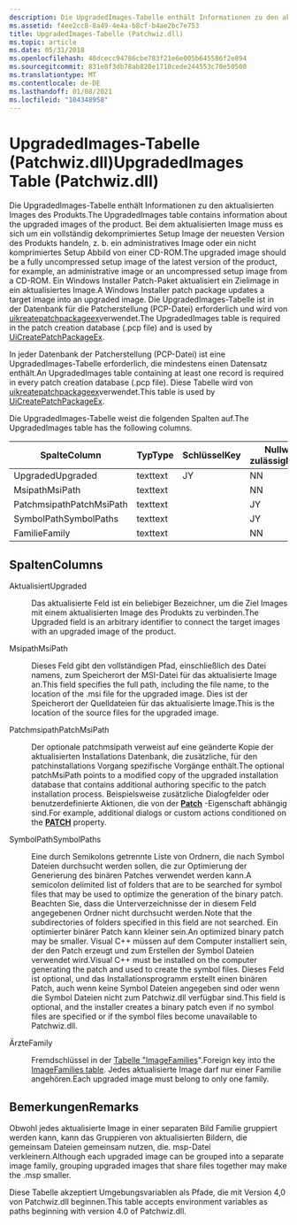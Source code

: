 ```yaml
---
description: Die UpgradedImages-Tabelle enthält Informationen zu den aktualisierten Images des Produkts.
ms.assetid: f4ee2cc8-8a49-4e4a-b8cf-b4ae2bc7e753
title: UpgradedImages-Tabelle (Patchwiz.dll)
ms.topic: article
ms.date: 05/31/2018
ms.openlocfilehash: 48dcecc94786cbe783f21e6e005b645586f2e894
ms.sourcegitcommit: 831e8f3db78ab820e1710cede244553c70e50500
ms.translationtype: MT
ms.contentlocale: de-DE
ms.lasthandoff: 01/08/2021
ms.locfileid: "104348958"
---
```

# <a name="upgradedimages-table-patchwizdll"></a><span data-ttu-id="f4dc8-103">UpgradedImages-Tabelle (Patchwiz.dll)</span><span class="sxs-lookup"><span data-stu-id="f4dc8-103">UpgradedImages Table (Patchwiz.dll)</span></span>

<span data-ttu-id="f4dc8-104">Die UpgradedImages-Tabelle enthält Informationen zu den aktualisierten Images des Produkts.</span><span class="sxs-lookup"><span data-stu-id="f4dc8-104">The UpgradedImages table contains information about the upgraded images of the product.</span></span> <span data-ttu-id="f4dc8-105">Bei dem aktualisierten Image muss es sich um ein vollständig dekomprimiertes Setup Image der neuesten Version des Produkts handeln, z. b. ein administratives Image oder ein nicht komprimiertes Setup Abbild von einer CD-ROM.</span><span class="sxs-lookup"><span data-stu-id="f4dc8-105">The upgraded image should be a fully uncompressed setup image of the latest version of the product, for example, an administrative image or an uncompressed setup image from a CD-ROM.</span></span> <span data-ttu-id="f4dc8-106">Ein Windows Installer Patch-Paket aktualisiert ein Zielimage in ein aktualisiertes Image.</span><span class="sxs-lookup"><span data-stu-id="f4dc8-106">A Windows Installer patch package updates a target image into an upgraded image.</span></span> <span data-ttu-id="f4dc8-107">Die UpgradedImages-Tabelle ist in der Datenbank für die Patcherstellung (PCP-Datei) erforderlich und wird von [uikreatepatchpackageex](uicreatepatchpackageex--patchwiz-dll-.md)verwendet.</span><span class="sxs-lookup"><span data-stu-id="f4dc8-107">The UpgradedImages table is required in the patch creation database (.pcp file) and is used by [UiCreatePatchPackageEx](uicreatepatchpackageex--patchwiz-dll-.md).</span></span>

<span data-ttu-id="f4dc8-108">In jeder Datenbank der Patcherstellung (PCP-Datei) ist eine UpgradedImages-Tabelle erforderlich, die mindestens einen Datensatz enthält.</span><span class="sxs-lookup"><span data-stu-id="f4dc8-108">An UpgradedImages table containing at least one record is required in every patch creation database (.pcp file).</span></span> <span data-ttu-id="f4dc8-109">Diese Tabelle wird von [uikreatepatchpackageex](uicreatepatchpackageex--patchwiz-dll-.md)verwendet.</span><span class="sxs-lookup"><span data-stu-id="f4dc8-109">This table is used by [UiCreatePatchPackageEx](uicreatepatchpackageex--patchwiz-dll-.md).</span></span>

<span data-ttu-id="f4dc8-110">Die UpgradedImages-Tabelle weist die folgenden Spalten auf.</span><span class="sxs-lookup"><span data-stu-id="f4dc8-110">The UpgradedImages table has the following columns.</span></span>



| <span data-ttu-id="f4dc8-111">Spalte</span><span class="sxs-lookup"><span data-stu-id="f4dc8-111">Column</span></span>       | <span data-ttu-id="f4dc8-112">Typ</span><span class="sxs-lookup"><span data-stu-id="f4dc8-112">Type</span></span> | <span data-ttu-id="f4dc8-113">Schlüssel</span><span class="sxs-lookup"><span data-stu-id="f4dc8-113">Key</span></span> | <span data-ttu-id="f4dc8-114">Nullwerte zulässig</span><span class="sxs-lookup"><span data-stu-id="f4dc8-114">Nullable</span></span> |
|--------------|------|-----|----------|
| <span data-ttu-id="f4dc8-115">Upgraded</span><span class="sxs-lookup"><span data-stu-id="f4dc8-115">Upgraded</span></span>     | <span data-ttu-id="f4dc8-116">text</span><span class="sxs-lookup"><span data-stu-id="f4dc8-116">text</span></span> | <span data-ttu-id="f4dc8-117">J</span><span class="sxs-lookup"><span data-stu-id="f4dc8-117">Y</span></span>   | <span data-ttu-id="f4dc8-118">N</span><span class="sxs-lookup"><span data-stu-id="f4dc8-118">N</span></span>        |
| <span data-ttu-id="f4dc8-119">Msipath</span><span class="sxs-lookup"><span data-stu-id="f4dc8-119">MsiPath</span></span>      | <span data-ttu-id="f4dc8-120">text</span><span class="sxs-lookup"><span data-stu-id="f4dc8-120">text</span></span> |     | <span data-ttu-id="f4dc8-121">N</span><span class="sxs-lookup"><span data-stu-id="f4dc8-121">N</span></span>        |
| <span data-ttu-id="f4dc8-122">Patchmsipath</span><span class="sxs-lookup"><span data-stu-id="f4dc8-122">PatchMsiPath</span></span> | <span data-ttu-id="f4dc8-123">text</span><span class="sxs-lookup"><span data-stu-id="f4dc8-123">text</span></span> |     | <span data-ttu-id="f4dc8-124">J</span><span class="sxs-lookup"><span data-stu-id="f4dc8-124">Y</span></span>        |
| <span data-ttu-id="f4dc8-125">SymbolPath</span><span class="sxs-lookup"><span data-stu-id="f4dc8-125">SymbolPaths</span></span>  | <span data-ttu-id="f4dc8-126">text</span><span class="sxs-lookup"><span data-stu-id="f4dc8-126">text</span></span> |     | <span data-ttu-id="f4dc8-127">J</span><span class="sxs-lookup"><span data-stu-id="f4dc8-127">Y</span></span>        |
| <span data-ttu-id="f4dc8-128">Familie</span><span class="sxs-lookup"><span data-stu-id="f4dc8-128">Family</span></span>       | <span data-ttu-id="f4dc8-129">text</span><span class="sxs-lookup"><span data-stu-id="f4dc8-129">text</span></span> |     | <span data-ttu-id="f4dc8-130">N</span><span class="sxs-lookup"><span data-stu-id="f4dc8-130">N</span></span>        |



 

## <a name="columns"></a><span data-ttu-id="f4dc8-131">Spalten</span><span class="sxs-lookup"><span data-stu-id="f4dc8-131">Columns</span></span>

<dl> <dt>

<span data-ttu-id="f4dc8-132"><span id="Upgraded"></span><span id="upgraded"></span><span id="UPGRADED"></span>Aktualisiert</span><span class="sxs-lookup"><span data-stu-id="f4dc8-132"><span id="Upgraded"></span><span id="upgraded"></span><span id="UPGRADED"></span>Upgraded</span></span>
</dt> <dd>

<span data-ttu-id="f4dc8-133">Das aktualisierte Feld ist ein beliebiger Bezeichner, um die Ziel Images mit einem aktualisierten Image des Produkts zu verbinden.</span><span class="sxs-lookup"><span data-stu-id="f4dc8-133">The Upgraded field is an arbitrary identifier to connect the target images with an upgraded image of the product.</span></span>

</dd> <dt>

<span data-ttu-id="f4dc8-134"><span id="MsiPath"></span><span id="msipath"></span><span id="MSIPATH"></span>Msipath</span><span class="sxs-lookup"><span data-stu-id="f4dc8-134"><span id="MsiPath"></span><span id="msipath"></span><span id="MSIPATH"></span>MsiPath</span></span>
</dt> <dd>

<span data-ttu-id="f4dc8-135">Dieses Feld gibt den vollständigen Pfad, einschließlich des Datei namens, zum Speicherort der MSI-Datei für das aktualisierte Image an.</span><span class="sxs-lookup"><span data-stu-id="f4dc8-135">This field specifies the full path, including the file name, to the location of the .msi file for the upgraded image.</span></span> <span data-ttu-id="f4dc8-136">Dies ist der Speicherort der Quelldateien für das aktualisierte Image.</span><span class="sxs-lookup"><span data-stu-id="f4dc8-136">This is the location of the source files for the upgraded image.</span></span>

</dd> <dt>

<span data-ttu-id="f4dc8-137"><span id="PatchMsiPath"></span><span id="patchmsipath"></span><span id="PATCHMSIPATH"></span>Patchmsipath</span><span class="sxs-lookup"><span data-stu-id="f4dc8-137"><span id="PatchMsiPath"></span><span id="patchmsipath"></span><span id="PATCHMSIPATH"></span>PatchMsiPath</span></span>
</dt> <dd>

<span data-ttu-id="f4dc8-138">Der optionale patchmsipath verweist auf eine geänderte Kopie der aktualisierten Installations Datenbank, die zusätzliche, für den patchinstallations Vorgang spezifische Vorgänge enthält.</span><span class="sxs-lookup"><span data-stu-id="f4dc8-138">The optional patchMsiPath points to a modified copy of the upgraded installation database that contains additional authoring specific to the patch installation process.</span></span> <span data-ttu-id="f4dc8-139">Beispielsweise zusätzliche Dialogfelder oder benutzerdefinierte Aktionen, die von der [**Patch**](patch.md) -Eigenschaft abhängig sind.</span><span class="sxs-lookup"><span data-stu-id="f4dc8-139">For example, additional dialogs or custom actions conditioned on the [**PATCH**](patch.md) property.</span></span>

</dd> <dt>

<span data-ttu-id="f4dc8-140"><span id="SymbolPaths"></span><span id="symbolpaths"></span><span id="SYMBOLPATHS"></span>SymbolPath</span><span class="sxs-lookup"><span data-stu-id="f4dc8-140"><span id="SymbolPaths"></span><span id="symbolpaths"></span><span id="SYMBOLPATHS"></span>SymbolPaths</span></span>
</dt> <dd>

<span data-ttu-id="f4dc8-141">Eine durch Semikolons getrennte Liste von Ordnern, die nach Symbol Dateien durchsucht werden sollen, die zur Optimierung der Generierung des binären Patches verwendet werden kann.</span><span class="sxs-lookup"><span data-stu-id="f4dc8-141">A semicolon delimited list of folders that are to be searched for symbol files that may be used to optimize the generation of the binary patch.</span></span> <span data-ttu-id="f4dc8-142">Beachten Sie, dass die Unterverzeichnisse der in diesem Feld angegebenen Ordner nicht durchsucht werden.</span><span class="sxs-lookup"><span data-stu-id="f4dc8-142">Note that the subdirectories of folders specified in this field are not searched.</span></span> <span data-ttu-id="f4dc8-143">Ein optimierter binärer Patch kann kleiner sein.</span><span class="sxs-lookup"><span data-stu-id="f4dc8-143">An optimized binary patch may be smaller.</span></span> <span data-ttu-id="f4dc8-144">Visual C++ müssen auf dem Computer installiert sein, der den Patch erzeugt und zum Erstellen der Symbol Dateien verwendet wird.</span><span class="sxs-lookup"><span data-stu-id="f4dc8-144">Visual C++ must be installed on the computer generating the patch and used to create the symbol files.</span></span> <span data-ttu-id="f4dc8-145">Dieses Feld ist optional, und das Installationsprogramm erstellt einen binären Patch, auch wenn keine Symbol Dateien angegeben sind oder wenn die Symbol Dateien nicht zum Patchwiz.dll verfügbar sind.</span><span class="sxs-lookup"><span data-stu-id="f4dc8-145">This field is optional, and the installer creates a binary patch even if no symbol files are specified or if the symbol files become unavailable to Patchwiz.dll.</span></span>

</dd> <dt>

<span data-ttu-id="f4dc8-146"><span id="Family"></span><span id="family"></span><span id="FAMILY"></span>Ärzte</span><span class="sxs-lookup"><span data-stu-id="f4dc8-146"><span id="Family"></span><span id="family"></span><span id="FAMILY"></span>Family</span></span>
</dt> <dd>

<span data-ttu-id="f4dc8-147">Fremdschlüssel in der [Tabelle "ImageFamilies](imagefamilies-table-patchwiz-dll-.md)".</span><span class="sxs-lookup"><span data-stu-id="f4dc8-147">Foreign key into the [ImageFamilies table](imagefamilies-table-patchwiz-dll-.md).</span></span> <span data-ttu-id="f4dc8-148">Jedes aktualisierte Image darf nur einer Familie angehören.</span><span class="sxs-lookup"><span data-stu-id="f4dc8-148">Each upgraded image must belong to only one family.</span></span>

</dd> </dl>

## <a name="remarks"></a><span data-ttu-id="f4dc8-149">Bemerkungen</span><span class="sxs-lookup"><span data-stu-id="f4dc8-149">Remarks</span></span>

<span data-ttu-id="f4dc8-150">Obwohl jedes aktualisierte Image in einer separaten Bild Familie gruppiert werden kann, kann das Gruppieren von aktualisierten Bildern, die gemeinsam Dateien gemeinsam nutzen, die. msp-Datei verkleinern.</span><span class="sxs-lookup"><span data-stu-id="f4dc8-150">Although each upgraded image can be grouped into a separate image family, grouping upgraded images that share files together may make the .msp smaller.</span></span>

<span data-ttu-id="f4dc8-151">Diese Tabelle akzeptiert Umgebungsvariablen als Pfade, die mit Version 4,0 von Patchwiz.dll beginnen.</span><span class="sxs-lookup"><span data-stu-id="f4dc8-151">This table accepts environment variables as paths beginning with version 4.0 of Patchwiz.dll.</span></span>

 

 



